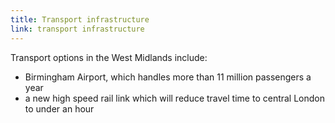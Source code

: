 ```yaml
---
title: Transport infrastructure
link: transport infrastructure
---
```

Transport options in the West Midlands include: 


- Birmingham Airport, which handles more than 11 million passengers a year
- a new high speed rail link which will reduce travel time to central London to under an hour
